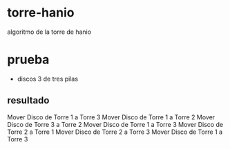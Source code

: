 # torre-hanio
algoritmo de la torre de hanio

# prueba 
- discos 3 de tres pilas

## resultado 

Mover Disco de Torre 1 a Torre 3
Mover Disco de Torre 1 a Torre 2
Mover Disco de Torre 3 a Torre 2
Mover Disco de Torre 1 a Torre 3
Mover Disco de Torre 2 a Torre 1
Mover Disco de Torre 2 a Torre 3
Mover Disco de Torre 1 a Torre 3
